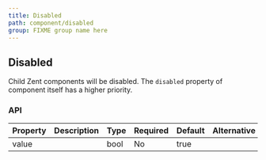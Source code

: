 ```yaml
---
title: Disabled
path: component/disabled
group: FIXME group name here
---
```


## Disabled

Child Zent components will be disabled. The `disabled` property of component itself has a higher priority.

### API

| Property | Description | Type | Required | Default | Alternative |
| -------- | ----------- | ---- | -------- | ------- | ----------- |
| value    |             | bool | No       | true    |             |
